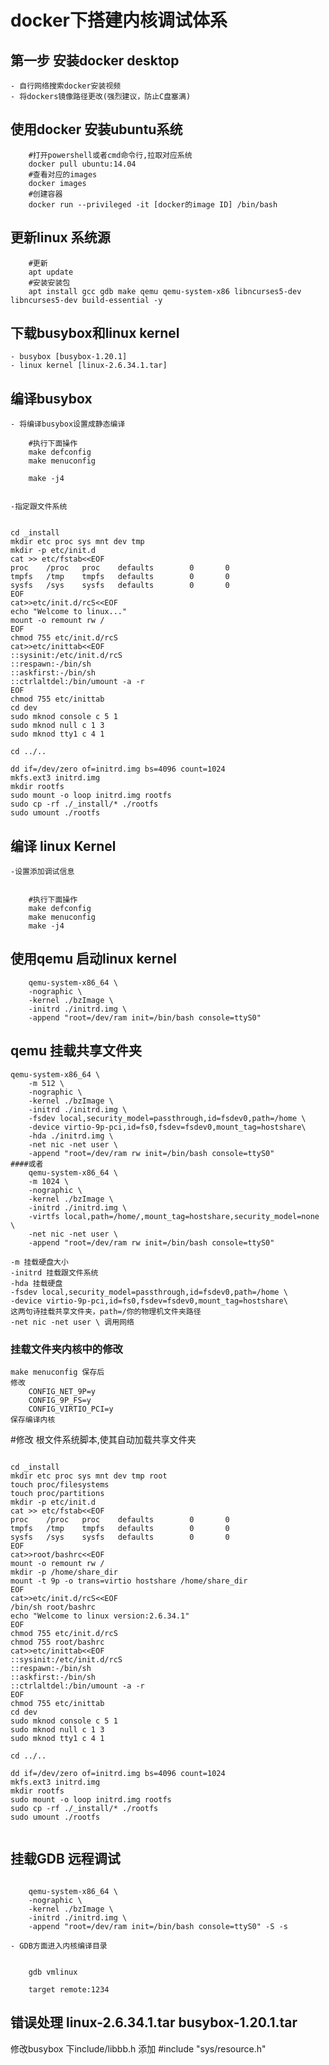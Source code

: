 # docker下搭建内核调试体系

## 第一步 安装docker desktop
    - 自行网络搜索docker安装视频
    - 将dockers镜像路径更改(强烈建议，防止C盘塞满)

## 使用docker 安装ubuntu系统
```shell
    #打开powershell或者cmd命令行,拉取对应系统
    docker pull ubuntu:14.04
    #查看对应的images
    docker images
    #创建容器
    docker run --privileged -it [docker的image ID] /bin/bash
```
## 更新linux 系统源
```shell
    #更新
    apt update
    #安装安装包
    apt install gcc gdb make qemu qemu-system-x86 libncurses5-dev libncurses5-dev build-essential -y
```
## 下载busybox和linux kernel

    - busybox [busybox-1.20.1]
    - linux kernel [linux-2.6.34.1.tar]

## 编译busybox
    - 将编译busybox设置成静态编译
```shell
    #执行下面操作
    make defconfig
    make menuconfig

    make -j4


```
    -指定跟文件系统
```shell

cd _install
mkdir etc proc sys mnt dev tmp
mkdir -p etc/init.d
cat >> etc/fstab<<EOF
proc    /proc   proc    defaults        0       0
tmpfs   /tmp    tmpfs   defaults        0       0
sysfs   /sys    sysfs   defaults        0       0
EOF
cat>>etc/init.d/rcS<<EOF
echo "Welcome to linux..."
mount -o remount rw /
EOF
chmod 755 etc/init.d/rcS 
cat>>etc/inittab<<EOF
::sysinit:/etc/init.d/rcS
::respawn:-/bin/sh
::askfirst:-/bin/sh
::ctrlaltdel:/bin/umount -a -r
EOF
chmod 755 etc/inittab
cd dev
sudo mknod console c 5 1
sudo mknod null c 1 3
sudo mknod tty1 c 4 1

cd ../..

dd if=/dev/zero of=initrd.img bs=4096 count=1024
mkfs.ext3 initrd.img
mkdir rootfs
sudo mount -o loop initrd.img rootfs
sudo cp -rf ./_install/* ./rootfs
sudo umount ./rootfs    

```
## 编译 linux Kernel
    -设置添加调试信息
```shell

    #执行下面操作
    make defconfig
    make menuconfig
    make -j4

```
## 使用qemu 启动linux kernel

```shell
    qemu-system-x86_64 \
    -nographic \
    -kernel ./bzImage \
    -initrd ./initrd.img \
    -append "root=/dev/ram init=/bin/bash console=ttyS0"
```
## qemu 挂载共享文件夹
```shell
qemu-system-x86_64 \
    -m 512 \
    -nographic \
    -kernel ./bzImage \
    -initrd ./initrd.img \
    -fsdev local,security_model=passthrough,id=fsdev0,path=/home \
    -device virtio-9p-pci,id=fs0,fsdev=fsdev0,mount_tag=hostshare\
    -hda ./initrd.img \
    -net nic -net user \
    -append "root=/dev/ram rw init=/bin/bash console=ttyS0"   
####或者
    qemu-system-x86_64 \
    -m 1024 \
    -nographic \
    -kernel ./bzImage \
    -initrd ./initrd.img \
    -virtfs local,path=/home/,mount_tag=hostshare,security_model=none \
    -net nic -net user \
    -append "root=/dev/ram rw init=/bin/bash console=ttyS0"
```
    -m 挂载硬盘大小
    -initrd 挂载跟文件系统
    -hda 挂载硬盘
    -fsdev local,security_model=passthrough,id=fsdev0,path=/home \
    -device virtio-9p-pci,id=fs0,fsdev=fsdev0,mount_tag=hostshare\
    这两句诗挂载共享文件夹，path=/你的物理机文件夹路径
    -net nic -net user \ 调用网络
### 挂载文件夹内核中的修改
    make menuconfig 保存后
    修改
        CONFIG_NET_9P=y
        CONFIG_9P_FS=y
        CONFIG_VIRTIO_PCI=y
    保存编译内核

#修改 根文件系统脚本,使其自动加载共享文件夹

```shell

cd _install
mkdir etc proc sys mnt dev tmp root
touch proc/filesystems
touch proc/partitions
mkdir -p etc/init.d
cat >> etc/fstab<<EOF
proc    /proc   proc    defaults        0       0
tmpfs   /tmp    tmpfs   defaults        0       0
sysfs   /sys    sysfs   defaults        0       0
EOF
cat>>root/bashrc<<EOF
mount -o remount rw /
mkdir -p /home/share_dir
mount -t 9p -o trans=virtio hostshare /home/share_dir
EOF
cat>>etc/init.d/rcS<<EOF
/bin/sh root/bashrc
echo "Welcome to linux version:2.6.34.1"
EOF
chmod 755 etc/init.d/rcS 
chmod 755 root/bashrc
cat>>etc/inittab<<EOF
::sysinit:/etc/init.d/rcS
::respawn:-/bin/sh
::askfirst:-/bin/sh
::ctrlaltdel:/bin/umount -a -r
EOF
chmod 755 etc/inittab
cd dev
sudo mknod console c 5 1
sudo mknod null c 1 3
sudo mknod tty1 c 4 1

cd ../..

dd if=/dev/zero of=initrd.img bs=4096 count=1024
mkfs.ext3 initrd.img
mkdir rootfs
sudo mount -o loop initrd.img rootfs
sudo cp -rf ./_install/* ./rootfs
sudo umount ./rootfs   


```

## 挂载GDB 远程调试
```shell

    qemu-system-x86_64 \
    -nographic \
    -kernel ./bzImage \
    -initrd ./initrd.img \
    -append "root=/dev/ram init=/bin/bash console=ttyS0" -S -s

```
    - GDB方面进入内核编译目录
```shell

    gdb vmlinux

    target remote:1234

```

## 错误处理 linux-2.6.34.1.tar  busybox-1.20.1.tar

修改busybox 下include/libbb.h
添加 #include "sys/resource.h"

